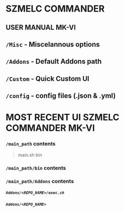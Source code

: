 # SZMELC COMMANDER
## USER MANUAL MK-VI

## `/Misc` - Miscelannous options
## `/Addons` - Default Addons path
## `/Custom` - Quick Custom UI
## `/config` - config files (.json & .yml)

# MOST RECENT UI SZMELC COMMANDER MK-VI
### `/main_path` contents
> main.sh
> bin

### `/main_path/bin` contents

### `/main_path/Addons` contents
##### `Addons/<REPO_NAME>/exec.sh`
##### `Addons/<REPO_NAME>`
